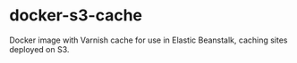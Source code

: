 # docker-s3-cache
Docker image with Varnish cache for use in Elastic Beanstalk, caching sites deployed on S3.
